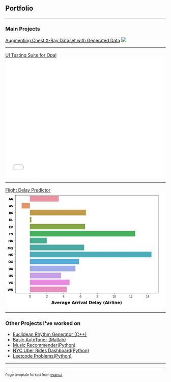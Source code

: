 ## Portfolio

---

### Main Projects

[Augmenting Chest X-Ray Dataset with Generated Data](/sample_page)
<img src="images/dummy_thumbnail.jpg?raw=true"/>

---
[UI Testing Suite for Opal](/pdf/HIG-2018-10.pdf)
<embed src= "/pdf/HIG-2018-10.pdf" type="application/pdf" width= "500" height= "375">

---
[Flight Delay Predictor](https://github.com/jmesich/travel_data/tree/main/flight_delay)
<img src="images/airline_delay.jpg"/>

---

### Other Projects I've worked on

- [Euclidean Rhythm Generator (C++)](https://medium.com/@mesic26/mumt-306-final-project-29e817d21b1d)
- [Basic AutoTuner (Matlab)](https://medium.com/@mesic26/mumt-307-final-project-autotune-5d4c0d46ffcf)
- [Music Recommender(Python)](https://github.com/jmesich/music_recommender)
- [NYC Uber Rides Dashboard(Python)](https://github.com/jmesich/travel_data)
- [Leetcode Problems(Python)](https://github.com/jmesich/leetcode)

---




---
<p style="font-size:11px">Page template forked from <a href="https://github.com/evanca/quick-portfolio">evanca</a></p>
<!-- Remove above link if you don't want to attibute -->
